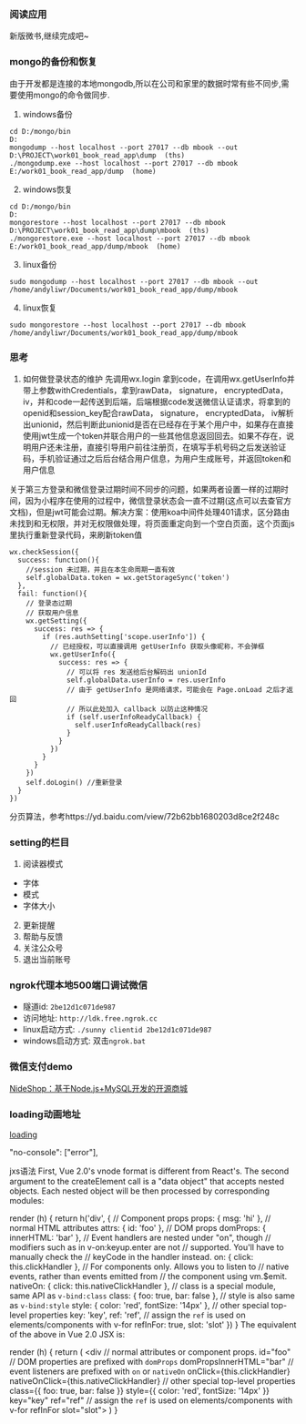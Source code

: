 ### 阅读应用
新版微书,继续完成吧~

### mongo的备份和恢复
由于开发都是连接的本地mongodb,所以在公司和家里的数据时常有些不同步,需要使用mongo的命令做同步.
1. windows备份
  ```
  cd D:/mongo/bin
  D:
  mongodump --host localhost --port 27017 --db mbook --out D:\PROJECT\work01_book_read_app\dump  (ths)
  ./mongodump.exe --host localhost --port 27017 --db mbook E:/work01_book_read_app/dump  (home)
  ```
2. windows恢复
  ```
  cd D:/mongo/bin
  D:
  mongorestore --host localhost --port 27017 --db mbook D:\PROJECT\work01_book_read_app\dump\mbook  (ths)
  ./mongorestore.exe --host localhost --port 27017 --db mbook E:/work01_book_read_app/dump/mbook  (home)
  ``` 
3. linux备份
```
sudo mongodump --host localhost --port 27017 --db mbook --out /home/andyliwr/Documents/work01_book_read_app/dump/mbook
```
4. linux恢复
```
sudo mongorestore --host localhost --port 27017 --db mbook /home/andyliwr/Documents/work01_book_read_app/dump/mbook
```

### 思考
1. 如何做登录状态的维护
先调用wx.login 拿到code，在调用wx.getUserInfo并带上参数withCredentials，拿到rawData， signature， encryptedData， iv，并和code一起传送到后端，后端根据code发送微信认证请求，将拿到的openid和session_key配合rawData， signature， encryptedData， iv解析出unionid，然后判断此unionid是否在已经存在于某个用户中，如果存在直接使用jwt生成一个token并联合用户的一些其他信息返回回去。如果不存在，说明用户还未注册，直接引导用户前往注册页，在填写手机号码之后发送验证码，手机验证通过之后后台结合用户信息，为用户生成账号，并返回token和用户信息

关于第三方登录和微信登录过期时间不同步的问题，如果两者设置一样的过期时间，因为小程序在使用的过程中，微信登录状态会一直不过期(这点可以去查官方文档)，但是jwt可能会过期。解决方案：使用koa中间件处理401请求，区分路由未找到和无权限，并对无权限做处理，将页面重定向到一个空白页面，这个页面js里执行重新登录代码，来刷新token值
```
wx.checkSession({
  success: function(){
    //session 未过期，并且在本生命周期一直有效
    self.globalData.token = wx.getStorageSync('token')
  },
  fail: function(){
    // 登录态过期
    // 获取用户信息
    wx.getSetting({
      success: res => {
        if (res.authSetting['scope.userInfo']) {
          // 已经授权，可以直接调用 getUserInfo 获取头像昵称，不会弹框
          wx.getUserInfo({
            success: res => {
              // 可以将 res 发送给后台解码出 unionId
              self.globalData.userInfo = res.userInfo
              // 由于 getUserInfo 是网络请求，可能会在 Page.onLoad 之后才返回
              // 所以此处加入 callback 以防止这种情况
              if (self.userInfoReadyCallback) {
                self.userInfoReadyCallback(res)
              }
            }
          })
        }
      }
    })
    self.doLogin() //重新登录
  }
})
```
  分页算法，参考https://yd.baidu.com/view/72b62bb1680203d8ce2f248c

### setting的栏目
1. 阅读器模式
  + 字体
  + 模式
  + 字体大小
2. 更新提醒
3. 帮助与反馈
4. 关注公众号
5. 退出当前账号

### ngrok代理本地500端口调试微信
+ 隧道id: `2be12d1c071de987`
+ 访问地址: `http://ldk.free.ngrok.cc`
+ linux启动方式: `./sunny clientid 2be12d1c071de987`
+ windows启动方式: 双击`ngrok.bat`

### 微信支付demo
[NideShop：基于Node.js+MySQL开发的开源商城](https://github.com/tumobi/nideshop-mini-program)

### loading动画地址
[loading](https://loading.io/icon/custom/95323/)

"no-console": ["error"],

jxs语法
First, Vue 2.0's vnode format is different from React's. The second argument to the createElement call is a "data object" that accepts nested objects. Each nested object will be then processed by corresponding modules:

render (h) {
  return h('div', {
    // Component props
    props: {
      msg: 'hi'
    },
    // normal HTML attributes
    attrs: {
      id: 'foo'
    },
    // DOM props
    domProps: {
      innerHTML: 'bar'
    },
    // Event handlers are nested under "on", though
    // modifiers such as in v-on:keyup.enter are not
    // supported. You'll have to manually check the
    // keyCode in the handler instead.
    on: {
      click: this.clickHandler
    },
    // For components only. Allows you to listen to
    // native events, rather than events emitted from
    // the component using vm.$emit.
    nativeOn: {
      click: this.nativeClickHandler
    },
    // class is a special module, same API as `v-bind:class`
    class: {
      foo: true,
      bar: false
    },
    // style is also same as `v-bind:style`
    style: {
      color: 'red',
      fontSize: '14px'
    },
    // other special top-level properties
    key: 'key',
    ref: 'ref',
    // assign the `ref` is used on elements/components with v-for
    refInFor: true,
    slot: 'slot'
  })
}
The equivalent of the above in Vue 2.0 JSX is:

render (h) {
  return (
    <div
      // normal attributes or component props.
      id="foo"
      // DOM properties are prefixed with `domProps`
      domPropsInnerHTML="bar"
      // event listeners are prefixed with `on` or `nativeOn`
      onClick={this.clickHandler}
      nativeOnClick={this.nativeClickHandler}
      // other special top-level properties
      class={{ foo: true, bar: false }}
      style={{ color: 'red', fontSize: '14px' }}
      key="key"
      ref="ref"
      // assign the `ref` is used on elements/components with v-for
      refInFor
      slot="slot">
    </div>
  )
}
